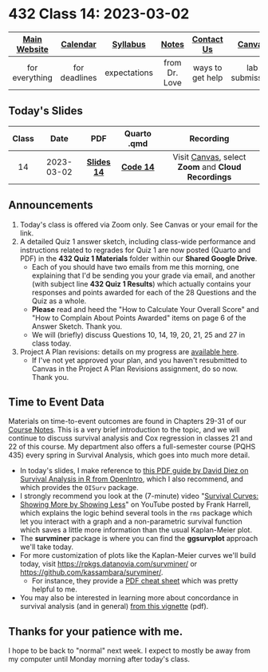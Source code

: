 # 432 Class 14: 2023-03-02

[Main Website](https://thomaselove.github.io/432-2023/) | [Calendar](https://thomaselove.github.io/432-2023/calendar.html) | [Syllabus](https://thomaselove.github.io/432-syllabus-2023/) | [Notes](https://thomaselove.github.io/432-notes/) | [Contact Us](https://thomaselove.github.io/432-2023/contact.html) | [Canvas](https://canvas.case.edu) | [Data and Code](https://github.com/THOMASELOVE/432-data) | [Sources](https://github.com/THOMASELOVE/432-classes-2023/tree/main/sources)
:-----------: | :--------------: | :----------: | :---------: | :-------------: | :-----------: | :------------: |:------:
for everything | for deadlines | expectations | from Dr. Love | ways to get help | lab submission | for downloads | to read

## Today's Slides

Class | Date | PDF | Quarto .qmd | Recording
:---: | :--------: | :------: | :------: | :-------------:
14 | 2023-03-02 | **[Slides 14](https://github.com/THOMASELOVE/432-slides-2023/blob/main/slides14.pdf)** | **[Code 14](https://github.com/THOMASELOVE/432-slides-2023/blob/main/slides14.qmd)** | Visit [Canvas](https://canvas.case.edu/), select **Zoom** and **Cloud Recordings**

## Announcements

1. Today's class is offered via Zoom only. See Canvas or your email for the link.
2. A detailed Quiz 1 answer sketch, including class-wide performance and instructions related to regrades for Quiz 1 are now posted (Quarto and PDF) in the **432 Quiz 1 Materials** folder within our **Shared Google Drive**.
    - Each of you should have two emails from me this morning, one explaining that I'd be sending you your grade via email, and another (with subject line **432 Quiz 1 Results**) which actually contains your responses and points awarded for each of the 28 Questions and the Quiz as a whole.
    - **Please** read and heed the "How to Calculate Your Overall Score" and "How to Complain About Points Awarded" items on page 6 of the Answer Sketch. Thank you.
    - We will (briefly) discuss Questions 10, 14, 19, 20, 21, 25 and 27 in class today.
3. Project A Plan revisions: details on my progress are [available here](https://github.com/THOMASELOVE/432-classes-2023/blob/main/projectA/plans.md). 
    - If I've not yet approved your plan, and you haven't resubmitted to Canvas in the Project A Plan Revisions assignment, do so now. Thank you.

## Time to Event Data

Materials on time-to-event outcomes are found in Chapters 29-31 of our [Course Notes](https://thomaselove.github.io/432-notes/). This is a very brief introduction to the topic, and we will continue to discuss survival analysis and Cox regression in classes 21 and 22 of this course. My department also offers a full-semester course (PQHS 435) every spring in Survival Analysis, which goes into much more detail.

- In today's slides, I make reference to [this PDF guide by David Diez on Survival Analysis in R from OpenIntro](https://www.openintro.org/book/surv_in_r/), which I also recommend, and which provides the `OISurv` package.
- I strongly recommend you look at the (7-minute) video "[Survival Curves: Showing More by Showing Less](https://www.youtube.com/watch?v=EoIB_Obddrk)" on YouTube posted by Frank Harrell, which explains the logic behind several tools in the `rms` package which let you interact with a graph and a non-parametric survival function which saves a little more information than the usual Kaplan-Meier plot.
- The **survminer** package is where you can find the **ggsurvplot** approach we'll take today. 
- For more customization of plots like the Kaplan-Meier curves we'll build today, visit https://rpkgs.datanovia.com/survminer/ or https://github.com/kassambara/survminer/. 
    - For instance, they provide a [PDF cheat sheet](https://rpkgs.datanovia.com/survminer/survminer_cheatsheet.pdf) which was pretty helpful to me.
- You may also be interested in learning more about concordance in survival analysis (and in general) [from this vignette](https://cran.r-project.org/web/packages/survival/vignettes/concordance.pdf) (pdf).

## Thanks for your patience with me.

I hope to be back to "normal" next week. I expect to mostly be away from my computer until Monday morning after today's class.
